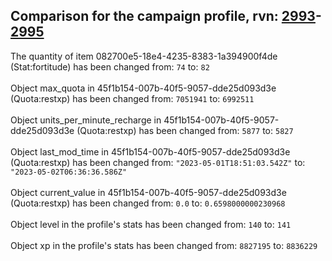 ## Comparison for the campaign profile, rvn: [2993](https://github.com/PRO100KatYT/FortniteProfileRevisions/tree/main/profiles/campaign/2993%20campaign.json)-[2995](https://github.com/PRO100KatYT/FortniteProfileRevisions/tree/main/profiles/campaign/2995%20campaign.json)

The quantity of item 082700e5-18e4-4235-8383-1a394900f4de (Stat:fortitude) has been changed from: `74` to: `82`
<br><br>
Object max_quota in 45f1b154-007b-40f5-9057-dde25d093d3e (Quota:restxp) has been changed from: `7051941` to: `6992511`
<br><br>
Object units_per_minute_recharge in 45f1b154-007b-40f5-9057-dde25d093d3e (Quota:restxp) has been changed from: `5877` to: `5827`
<br><br>
Object last_mod_time in 45f1b154-007b-40f5-9057-dde25d093d3e (Quota:restxp) has been changed from: `"2023-05-01T18:51:03.542Z"` to: `"2023-05-02T06:36:36.586Z"`
<br><br>
Object current_value in 45f1b154-007b-40f5-9057-dde25d093d3e (Quota:restxp) has been changed from: `0.0` to: `0.6598000000230968`
<br><br>
Object level in the profile's stats has been changed from: `140` to: `141`
<br><br>
Object xp in the profile's stats has been changed from: `8827195` to: `8836229`
<br><br>
